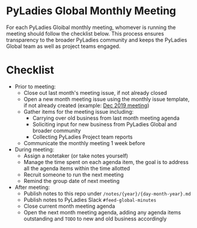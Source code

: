 # PyLadies Global Monthly Meeting

For each PyLadies Gloibal monthly meeting, whomever is running the meeting should follow the checklist below. This process ensures transparency to the broader PyLadies community and keeps the PyLadies Global team as well as project teams engaged. 

# Checklist

- Prior to meeting:
   - Close out last month's meeting issue, if not already closed
   - Open a new month meeting issue using the monthly issue template, if not already created (example: [Dec 2019 meeting](https://github.com/pyladies/global-organizing/issues/45))
   - Gather items for the meeting issue including:
     - Carrying over old business from last month meeting agenda
     - Soliciting input for new business from PyLadies Global and broader community
     - Collecting PyLadies Project team reports 
   - Communicate the monthly meeting 1 week before
- During meeting:
   - Assign a notetaker (or take notes yourself)
   - Manage the time spent on each agenda item, the goal is to address all the agenda items within the time allotted 
   - Recruit someone to run the next meeting
   - Remind the group date of next meeting
- After meeting: 
   - Publish notes to this repo under `/notes/{year}/{day-month-year}.md`
   - Publish notes to PyLadies Slack `#feed-global-minutes`
   - Close current month meeting agenda
   - Open the next month meeting agenda, adding any agenda items outstanding and `TODO` to new and old business accordingly

